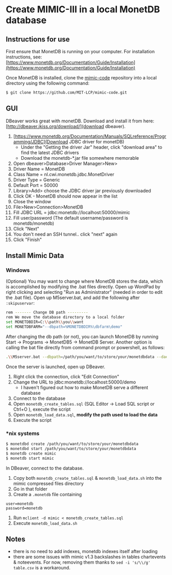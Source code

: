 # Create MIMIC-III in a local MonetDB database

## Instructions for use

First ensure that MonetDB is running on your computer. For installation instructions, see: [https://www.monetdb.org/Documentation/Guide/Installation](https://www.monetdb.org/Documentation/Guide/Installation)

Once MonetDB is installed, clone the [mimic-code](https://github.com/MIT-LCP/mimic-code) repository into a local directory using the following command:

``` bash
$ git clone https://github.com/MIT-LCP/mimic-code.git
```

## GUI

DBeaver works great with monetDB. Download and install it from here: [http://dbeaver.jkiss.org/download/](download dbeaver).

1. [https://www.monetdb.org/Documentation/Manuals/SQLreference/Programming/JDBC](Download JDBC driver for monetDB)
    * Under the "Getting the driver Jar" header, click "download area" to find the latest JDBC drivers
    * Download the monetdb-\*.jar file somewhere memorable
1. Open dbeaver>Database>Driver Manager>New>
  1. Driver Name = MonetDB
  1. Class Name = nl.cwi.monetdb.jdbc.MonetDriver
  1. Driver Type = Generic
  1. Default Port = 50000
  1. Library>Add> choose the JDBC driver jar previously downloaded
  1. Click OK - MonetDB should now appear in the list
  1. Close the window
1. File>New>Connection>MonetDB
  1. Fill JDBC URL =  jdbc:monetdb://localhost:50000/mimic
  1. Fill user/password (The default username/password is monetdb/monetdb)
  1. Click "Next"
  1. You don't need an SSH tunnel.. click "next" again
  1. Click "Finish"

## Install Mimic Data

### Windows


(Optional) You may want to change where MonetDB stores the data, which is accomplished by modifying the .bat files directly. Open up WordPad by right clicking and selecting "Run as Administrator" (needed in order to edit the .bat file). Open up M5server.bat, and add the following after `:skipuservar`:

```bash
rem ------- Change DB path ---------
rem We move the database directory to a local folder
set MONETDBDIR=C:\\path\\you\\want
set MONETDBFARM="--dbpath=%MONETDBDIR%\dbfarm\demo"
```

After changing the db path (or not), you can launch MonetDB by running Start -> Programs -> MonetDB5 -> MonetDB Server. Another option is calling the bat file directly from command prompt or powershell, as follows:

```sh
.\\M5server.bat --dbpath=/path/you/want/to/store/your/monetdbdata --daemon=yes
```

Once the server is launched, open up DBeaver.

1. Right click the connection, click "Edit Connection"
2. Change the URL to jdbc:monetdb://localhost:50000/demo
    * I haven't figured out how to make MonetDB serve a different database
3. Connect to the database
4. Open `monetdb_create_tables.sql` (SQL Editor -> Load SQL script or Ctrl+O ), execute the script
5. Open `monetdb_load_data.sql`, **modify the path used to load the data**
6. Execute the script

### \*nix systems

``` bash
$ monetdbd create /path/you/want/to/store/your/monetdbdata
$ monetdbd start /path/you/want/to/store/your/monetdbdata
$ monetdb create mimic
$ monetdb start mimic
```

In DBeaver, connect to the database.

1. Copy both `monetdb_create_tables.sql` \& `monetdb_load_data.sh` into the mimic compressed files directory
1. Go in that folder
1. Create a `.monetdb` file containing 
```
user=monetdb
password=monetdb
```
1. Run `mclient -d mimic < monetdb_create_tables.sql`
1. Execute `monetdb_load_data.sh`

## Notes

* there is no need to add indexes, monetdb indexes itself after loading
* there are some issues with mimic v1.3 backslashes in tables chartevents & noteevents. For now, removing them thanks to `sed -i 's/\\/g' table.csv` is a workaround.
